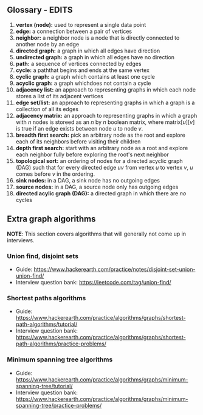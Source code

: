 ## Glossary - EDITS
1. **vertex (node):** used to represent a single data point
2. **edge:** a connection between a pair of vertices
3. **neighbor:** a neighbor node is a node that is directly connected to another node by an edge
4. **directed graph:** a graph in which all edges have direction
5. **undirected graph:** a graph in which all edges have no direction
6. **path:** a sequence of vertices connected by edges
7. **cycle:** a paththat begins and ends at the same vertex
8. **cyclic graph:** a graph which contains at least one cycle
9. **acyclic graph:** a graph whichdoes not contain a cycle
10. **adjacency list:** an approach to representing graphs in which each node stores a list of its adjacent vertices
11. **edge set/list:** an approach to representing graphs in which a graph is a collection of all its edges
12. **adjacency matrix:** an approach to representing graphs in which a graph with _n_ nodes is storeed as an _n_ by _n_ boolean matrix, where matrix\[_u_\]\[_v_\] is true if an edge exists between node _u_ to node _v_.
13. **breadth first search:** pick an arbitrary node as the root and explore each of its neighbors before visiting their children
14. **depth first search:** start with an arbitrary node as a root and explore each neighbor fully before exploring the root's next neighbor
15. **topological sort:** an ordering of nodes for a directed acyclic graph (DAG) such that for every directed edge _uv_ from vertex _u_ to vertex _v_, _u_ comes before _v_ in the ordering.
16. **sink nodes:** in a DAG, a sink node has no outgoing edges
17. **source nodes:** in a DAG, a source node only has outgoing edges
18. **directed acylic graph (DAG):** a directed graph in which there are *no* cycles


## Extra graph algorithms
**NOTE**: This section covers algorithms that will generally not come up in interviews.
### Union find, disjoint sets
* Guide: https://www.hackerearth.com/practice/notes/disjoint-set-union-union-find/
* Interview question bank: https://leetcode.com/tag/union-find/

### Shortest paths algorithms
* Guide: https://www.hackerearth.com/practice/algorithms/graphs/shortest-path-algorithms/tutorial/
* Interview question bank: https://www.hackerearth.com/practice/algorithms/graphs/shortest-path-algorithms/practice-problems/

### Minimum spanning tree algorithms
* Guide: https://www.hackerearth.com/practice/algorithms/graphs/minimum-spanning-tree/tutorial/
* Interview question bank: https://www.hackerearth.com/practice/algorithms/graphs/minimum-spanning-tree/practice-problems/
